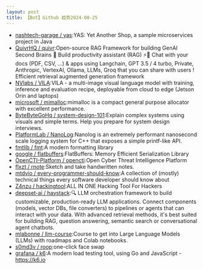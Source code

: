 ```yaml
---
layout: post
title: 【Bot】Github 趋势2024-08-25
---
```


* [nashtech-garage / yas](https://github.com/nashtech-garage/yas):YAS: Yet Another Shop, a sample microservices project in Java
* [QuivrHQ / quivr](https://github.com/QuivrHQ/quivr):Open-source RAG Framework for building GenAI Second Brains 🧠 Build productivity assistant (RAG) ⚡️🤖 Chat with your docs (PDF, CSV, ...) & apps using Langchain, GPT 3.5 / 4 turbo, Private, Anthropic, VertexAI, Ollama, LLMs, Groq that you can share with users ! Efficient retrieval augmented generation framework
* [NVlabs / VILA](https://github.com/NVlabs/VILA):VILA - a multi-image visual language model with training, inference and evaluation recipe, deployable from cloud to edge (Jetson Orin and laptops)
* [microsoft / mimalloc](https://github.com/microsoft/mimalloc):mimalloc is a compact general purpose allocator with excellent performance.
* [ByteByteGoHq / system-design-101](https://github.com/ByteByteGoHq/system-design-101):Explain complex systems using visuals and simple terms. Help you prepare for system design interviews.
* [PlatformLab / NanoLog](https://github.com/PlatformLab/NanoLog):Nanolog is an extremely performant nanosecond scale logging system for C++ that exposes a simple printf-like API.
* [fmtlib / fmt](https://github.com/fmtlib/fmt):A modern formatting library
* [google / flatbuffers](https://github.com/google/flatbuffers):FlatBuffers: Memory Efficient Serialization Library
* [OpenCTI-Platform / opencti](https://github.com/OpenCTI-Platform/opencti):Open Cyber Threat Intelligence Platform
* [flxzt / rnote](https://github.com/flxzt/rnote):Sketch and take handwritten notes.
* [mtdvio / every-programmer-should-know](https://github.com/mtdvio/every-programmer-should-know):A collection of (mostly) technical things every software developer should know about
* [Z4nzu / hackingtool](https://github.com/Z4nzu/hackingtool):ALL IN ONE Hacking Tool For Hackers
* [deepset-ai / haystack](https://github.com/deepset-ai/haystack):🔍 LLM orchestration framework to build customizable, production-ready LLM applications. Connect components (models, vector DBs, file converters) to pipelines or agents that can interact with your data. With advanced retrieval methods, it's best suited for building RAG, question answering, semantic search or conversational agent chatbots.
* [mlabonne / llm-course](https://github.com/mlabonne/llm-course):Course to get into Large Language Models (LLMs) with roadmaps and Colab notebooks.
* [s0md3v / roop](https://github.com/s0md3v/roop):one-click face swap
* [grafana / k6](https://github.com/grafana/k6):A modern load testing tool, using Go and JavaScript - https://k6.io
